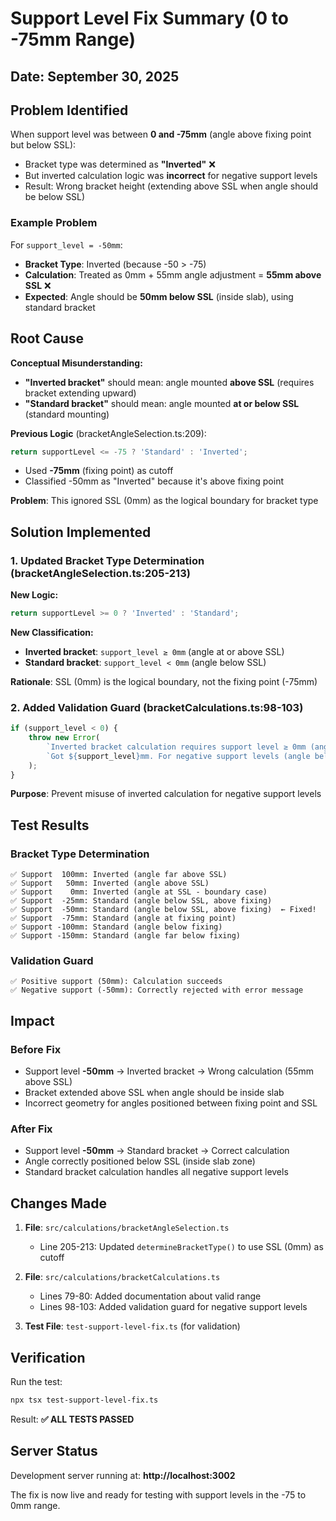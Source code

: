# Support Level Fix Summary (0 to -75mm Range)

## Date: September 30, 2025

## Problem Identified

When support level was between **0 and -75mm** (angle above fixing point but below SSL):
- Bracket type was determined as **"Inverted"** ❌
- But inverted calculation logic was **incorrect** for negative support levels
- Result: Wrong bracket height (extending above SSL when angle should be below SSL)

### Example Problem
For `support_level = -50mm`:
- **Bracket Type**: Inverted (because -50 > -75)
- **Calculation**: Treated as 0mm + 55mm angle adjustment = **55mm above SSL** ❌
- **Expected**: Angle should be **50mm below SSL** (inside slab), using standard bracket

## Root Cause

**Conceptual Misunderstanding:**
- **"Inverted bracket"** should mean: angle mounted **above SSL** (requires bracket extending upward)
- **"Standard bracket"** should mean: angle mounted **at or below SSL** (standard mounting)

**Previous Logic** (bracketAngleSelection.ts:209):
```typescript
return supportLevel <= -75 ? 'Standard' : 'Inverted';
```
- Used **-75mm** (fixing point) as cutoff
- Classified -50mm as "Inverted" because it's above fixing point

**Problem**: This ignored SSL (0mm) as the logical boundary for bracket type

## Solution Implemented

### 1. Updated Bracket Type Determination (bracketAngleSelection.ts:205-213)

**New Logic:**
```typescript
return supportLevel >= 0 ? 'Inverted' : 'Standard';
```

**New Classification:**
- **Inverted bracket**: `support_level ≥ 0mm` (angle at or above SSL)
- **Standard bracket**: `support_level < 0mm` (angle below SSL)

**Rationale**: SSL (0mm) is the logical boundary, not the fixing point (-75mm)

### 2. Added Validation Guard (bracketCalculations.ts:98-103)

```typescript
if (support_level < 0) {
    throw new Error(
        `Inverted bracket calculation requires support level ≥ 0mm (angle at or above SSL). ` +
        `Got ${support_level}mm. For negative support levels (angle below SSL), use standard bracket calculation.`
    );
}
```

**Purpose**: Prevent misuse of inverted calculation for negative support levels

## Test Results

### Bracket Type Determination
```
✅ Support  100mm: Inverted (angle far above SSL)
✅ Support   50mm: Inverted (angle above SSL)
✅ Support    0mm: Inverted (angle at SSL - boundary case)
✅ Support  -25mm: Standard (angle below SSL, above fixing)
✅ Support  -50mm: Standard (angle below SSL, above fixing)  ← Fixed!
✅ Support  -75mm: Standard (angle at fixing point)
✅ Support -100mm: Standard (angle below fixing)
✅ Support -150mm: Standard (angle far below fixing)
```

### Validation Guard
```
✅ Positive support (50mm): Calculation succeeds
✅ Negative support (-50mm): Correctly rejected with error message
```

## Impact

### Before Fix
- Support level **-50mm** → Inverted bracket → Wrong calculation (55mm above SSL)
- Bracket extended above SSL when angle should be inside slab
- Incorrect geometry for angles positioned between fixing point and SSL

### After Fix
- Support level **-50mm** → Standard bracket → Correct calculation
- Angle correctly positioned below SSL (inside slab zone)
- Standard bracket calculation handles all negative support levels

## Changes Made

1. **File**: `src/calculations/bracketAngleSelection.ts`
   - Line 205-213: Updated `determineBracketType()` to use SSL (0mm) as cutoff

2. **File**: `src/calculations/bracketCalculations.ts`
   - Lines 79-80: Added documentation about valid range
   - Lines 98-103: Added validation guard for negative support levels

3. **Test File**: `test-support-level-fix.ts` (for validation)

## Verification

Run the test:
```bash
npx tsx test-support-level-fix.ts
```

Result: **✅ ALL TESTS PASSED**

## Server Status

Development server running at: **http://localhost:3002**

The fix is now live and ready for testing with support levels in the -75 to 0mm range.
